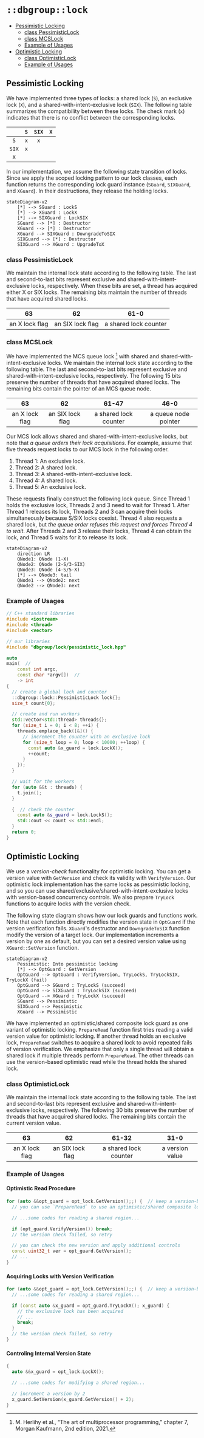 # `::dbgroup::lock`

- [Pessimistic Locking](#pessimistic-locking)
    - [class PessimisticLock](#class-pessimisticlock)
    - [class MCSLock](#class-mcslock)
    - [Example of Usages](#example-of-usages)
- [Optimistic Locking](#optimistic-locking)
    - [class OptimisticLock](#class-optimisticlock)
    - [Example of Usages](#example-of-usages-1)

## Pessimistic Locking

We have implemented three types of locks: a shared lock (`S`), an exclusive lock (`X`), and a shared-with-intent-exclusive lock (`SIX`). The following table summarizes the compatibility between these locks. The check mark (`x`) indicates that there is no conflict between the corresponding locks.

|       |  `S`  | `SIX` |  `X`  |
| :---: | :---: | :---: | :---: |
|  `S`  |  `x`  |  `x`  |       |
| `SIX` |  `x`  |       |       |
|  `X`  |       |       |       |

In our implementation, we assume the following state transition of locks. Since we apply the scoped locking pattern to our lock classes, each function returns the corresponding lock guard instance (`SGuard`, `SIXGuard`, and `XGuard`). In their destructions, they release the holding locks.

```mermaid
stateDiagram-v2
    [*] --> SGuard : LockS
    [*] --> XGuard : LockX
    [*] --> SIXGuard : LockSIX
    SGuard --> [*] : Destructor
    XGuard --> [*] : Destructor
    XGuard --> SIXGuard : DowngradeToSIX
    SIXGuard --> [*] : Destructor
    SIXGuard --> XGuard : UpgradeToX
```

### class PessimisticLock

We maintain the internal lock state according to the following table. The last and second-to-last bits represent exclusive and shared-with-intent-exclusive locks, respectively. When these bits are set, a thread has acquired either X or SIX locks. The remaining bits maintain the number of threads that have acquired shared locks.

|       63       |        62        |         61-0          |
| :------------: | :--------------: | :-------------------: |
| an X lock flag | an SIX lock flag | a shared lock counter |

### class MCSLock

We have implemented the MCS queue lock [^1] with shared and shared-with-intent-exclusive locks. We maintain the internal lock state according to the following table. The last and second-to-last bits represent exclusive and shared-with-intent-exclusive locks, respectively. The following 15 bits preserve the number of threads that have acquired shared locks. The remaining bits contain the pointer of an MCS queue node.

|       63       |        62        |         61-47         |         46-0         |
| :------------: | :--------------: | :-------------------: | :------------------: |
| an X lock flag | an SIX lock flag | a shared lock counter | a queue node pointer |

Our MCS lock allows shared and shared-with-intent-exclusive locks, but note that *a queue orders their lock acquisitions*. For example, assume that five threads request locks to our MCS lock in the following order.

1. Thread 1: An exclusive lock.
2. Thread 2: A shared lock.
3. Thread 3: A shared-with-intent-exclusive lock.
4. Thread 4: A shared lock.
5. Thread 5: An exclusive lock.

These requests finally construct the following lock queue. Since Thread 1 holds the exclusive lock, Threads 2 and 3 need to wait for Thread 1. After Thread 1 releases its lock, Threads 2 and 3 can acquire their locks simultaneously because S/SIX locks coexist. Thread 4 also requests a shared lock, but *the queue order refuses this request and forces Thread 4 to wait*. After Threads 2 and 3 release their locks, Thread 4 can obtain the lock, and Thread 5 waits for it to release its lock.

```mermaid
stateDiagram-v2
    direction LR
    QNode1: QNode (1-X)
    QNode2: QNode (2-S/3-SIX)
    QNode3: QNode (4-S/5-X)
    [*] --> QNode3: tail
    QNode1 --> QNode2: next
    QNode2 --> QNode3: next
```

### Example of Usages

```cpp
// C++ standard libraries
#include <iostream>
#include <thread>
#include <vector>

// our libraries
#include "dbgroup/lock/pessimistic_lock.hpp"

auto
main(  //
    const int argc,
    const char *argv[])  //
    -> int
{
  // create a global lock and counter
  ::dbgroup::lock::PessimisticLock lock{};
  size_t count{0};

  // create and run workers
  std::vector<std::thread> threads{};
  for (size_t i = 0; i < 8; ++i) {
    threads.emplace_back([&]() {
      // increment the counter with an exclusive lock
      for (size_t loop = 0; loop < 10000; ++loop) {
        const auto &x_guard = lock.LockX();
        ++count;
      }
    });
  }

  // wait for the workers
  for (auto &&t : threads) {
    t.join();
  }

  {  // check the counter
    const auto &s_guard = lock.LockS();
    std::cout << count << std::endl;
  }
  return 0;
}
```

## Optimistic Locking

We use a *version-check* functionality for optimistic locking. You can get a version value with `GetVersion` and check its validity with `VerifyVersion`. Our optimistic lock implementation has the same locks as pessimistic locking, and so you can use shared/exclusive/shared-with-intent-exclusive locks with version-based concurrency controls. We also prepare `TryLock` functions to acquire locks with the version check.

The following state diagram shows how our lock guards and functions work. Note that each function directly modifies the version state in `OptGuard` if the version verification fails. `XGuard`'s destructor and `DowngradeToSIX` function modify the version of a target lock. Our implementation increments a version by one as default, but you can set a desired version value using `XGuard::SetVersion` function.

```mermaid
stateDiagram-v2
    Pessimistic: Into pessimistic locking
    [*] --> OptGuard : GetVersion
    OptGuard --> OptGuard : VerifyVersion, TryLockS, TryLockSIX, TryLockX (fail)
    OptGuard --> SGuard : TryLockS (succeed)
    OptGuard --> SIXGuard : TryLockSIX (succeed)
    OptGuard --> XGuard : TryLockX (succeed)
    SGuard --> Pessimistic
    SIXGuard --> Pessimistic
    XGuard --> Pessimistic
```

We have implemented an optimistic/shared composite lock guard as one variant of optimistic locking. `PrepareRead` function first tries reading a valid version value for optimistic locking. If another thread holds an exclusive lock, `PrepareRead` switches to acquire a shared lock to avoid repeated fails of version verification. We emphasize that only a single thread will obtain a shared lock if multiple threads perform `PrepareRead`. The other threads can use the version-based optimistic read while the thread holds the shared lock.

### class OptimisticLock

We maintain the internal lock state according to the following table. The last and second-to-last bits represent exclusive and shared-with-intent-exclusive locks, respectively. The following 30 bits preserve the number of threads that have acquired shared locks. The remaining bits contain the current version value.

|       63       |        62        |         61-32         |      31-0       |
| :------------: | :--------------: | :-------------------: | :-------------: |
| an X lock flag | an SIX lock flag | a shared lock counter | a version value |

### Example of Usages

#### Optimistic Read Procedure

```cpp
for (auto &&opt_guard = opt_lock.GetVersion();;) {  // keep a version-based guard
  // you can use `PrepareRead` to use an optimistic/shared composite lock guard

  // ...some codes for reading a shared region...

  if (opt_guard.VerifyVersion()) break;
  // the version check failed, so retry

  // you can check the new version and apply additional controls
  const uint32_t ver = opt_guard.GetVersion();
  // ...
}
```

#### Acquiring Locks with Version Verification

```cpp
for (auto &&opt_guard = opt_lock.GetVersion();;) {  // keep a version-based guard
  // ...some codes for reading a shared region...

  if (const auto &x_guard = opt_guard.TryLockX(); x_guard) {
    // the exclusive lock has been acquired
    // ...
    break;
  }
  // the version check failed, so retry
}
```

#### Controling Internal Version State

```cpp
{
  auto &&x_guard = opt_lock.LockX();

  // ...some codes for modifying a shared region...

  // increment a version by 2
  x_guard.SetVersion(x_guard.GetVersion() + 2);
}
```

[^1]: M. Herlihy et al., “The art of multiprocessor programming,” chapter 7, Morgan Kaufmann, 2nd edition, 2021.
